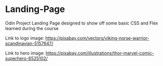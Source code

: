 # Landing-Page
Odin Project Landing Page designed to show off some basic CSS and Flex learned during the course

Link to logo image: https://pixabay.com/vectors/viking-norse-warrior-scandinavian-5157647/

Link to hero image: https://pixabay.com/illustrations/thor-marvel-comic-superhero-6525102/